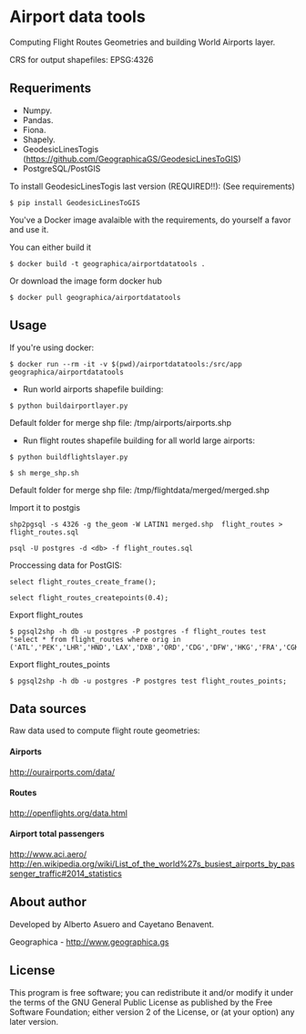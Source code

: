 # Airport data tools
Computing Flight Routes Geometries and building World Airports layer.

CRS for output shapefiles: EPSG:4326


## Requeriments
- Numpy.
- Pandas.
- Fiona.
- Shapely.
- GeodesicLinesTogis (https://github.com/GeographicaGS/GeodesicLinesToGIS)
- PostgreSQL/PostGIS

To install GeodesicLinesTogis last version (REQUIRED!!):
(See requirements)
```
$ pip install GeodesicLinesToGIS
```

You've a Docker image avalaible with the requirements, do yourself a favor and use it.

You can either build it
```
$ docker build -t geographica/airportdatatools .
```
Or download the image form docker hub
```
$ docker pull geographica/airportdatatools
```

## Usage
If you're using docker:
```
$ docker run --rm -it -v $(pwd)/airportdatatools:/src/app geographica/airportdatatools
```

- Run world airports shapefile building:
```
$ python buildairportlayer.py
```
Default folder for merge shp file: /tmp/airports/airports.shp

- Run flight routes shapefile building for all world large airports:
```
$ python buildflightslayer.py

$ sh merge_shp.sh
```
Default folder for merge shp file: /tmp/flightdata/merged/merged.shp

Import it to postgis
```
shp2pgsql -s 4326 -g the_geom -W LATIN1 merged.shp  flight_routes > flight_routes.sql 

psql -U postgres -d <db> -f flight_routes.sql
```

Proccessing data for PostGIS:
```
select flight_routes_create_frame();

select flight_routes_createpoints(0.4);
```

Export flight_routes
```
$ pgsql2shp -h db -u postgres -P postgres -f flight_routes test "select * from flight_routes where orig in ('ATL','PEK','LHR','HND','LAX','DXB','ORD','CDG','DFW','HKG','FRA','CGK','IST','AMS','CAN','SIN','JFK','DEN','PVG','KUL','SFO','BKK','ICN','CLT','LAS','PHX','MAD','IAH','MIA','GRU','DEL','MUC','SYD','YYZ','FCO','LGW','SHA','CTU','BCN','SEA','SZX','TPE','MCO','EWR','NRT','MSP','BOM','MEX','MNL','DME')"
```

Export flight_routes_points
```
$ pgsql2shp -h db -u postgres -P postgres test flight_routes_points;
```

## Data sources
Raw data used to compute flight route geometries:

#### Airports
http://ourairports.com/data/

#### Routes
http://openflights.org/data.html

#### Airport total passengers
http://www.aci.aero/
http://en.wikipedia.org/wiki/List_of_the_world%27s_busiest_airports_by_passenger_traffic#2014_statistics


## About author
Developed by Alberto Asuero and Cayetano Benavent.

Geographica - http://www.geographica.gs

## License
This program is free software; you can redistribute it and/or modify
it under the terms of the GNU General Public License as published by
the Free Software Foundation; either version 2 of the License, or
(at your option) any later version.
